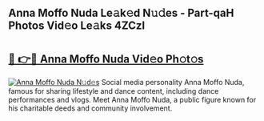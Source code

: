 ## Anna Moffo Nuda Le𝚊k𝚎d N𝚞𝚍es - Part-qaH Photos Vid𝚎o Le𝚊ks 4ZCzI

# <h2><a href="http://fbb5xg.evod.top/?m=Anna+Moffo+Nuda">🔗 👉🔴 Anna Moffo Nuda Vid𝚎o Ph𝚘t𝚘s</a></h2>

[![Anna Moffo Nuda N𝚞d𝚎s](https://i.imgur.com/8V9OHl7.gif)](http://fbb5xg.evod.top/?m=Anna+Moffo+Nuda)
Social media personality Anna Moffo Nuda, famous for sharing lifestyle and dance content, including dance performances and vlogs. Meet Anna Moffo Nuda, a public figure known for his charitable deeds and community involvement. 
